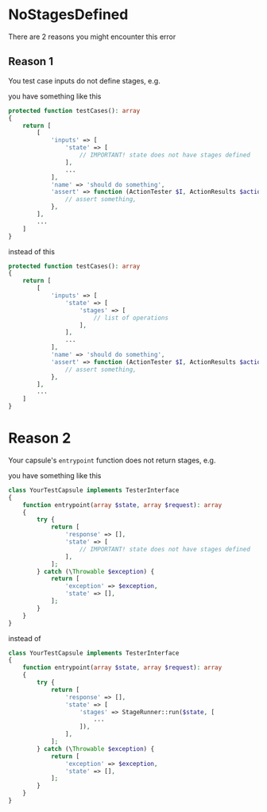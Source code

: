 # NoStagesDefined

There are 2 reasons you might encounter this error

## Reason 1

You test case inputs do not define stages, e.g.

you have something like this

```php
protected function testCases(): array
{
    return [
        [
            'inputs' => [
                'state' => [
                    // IMPORTANT! state does not have stages defined
                ],
                ...
            ],
            'name' => 'should do something',
            'assert' => function (ActionTester $I, ActionResults $action) {
                // assert something,
            },
        ],
        ...
    ]
}
```

instead of this

```php
protected function testCases(): array
{
    return [
        [
            'inputs' => [
                'state' => [
                    'stages' => [
                        // list of operations
                    ],
                ],
                ...
            ],
            'name' => 'should do something',
            'assert' => function (ActionTester $I, ActionResults $action) {
                // assert something,
            },
        ],
        ...
    ]
}
```

# Reason 2

Your capsule's `entrypoint` function does not return stages, e.g.

you have something like this

```php
class YourTestCapsule implements TesterInterface
{
    function entrypoint(array $state, array $request): array
    {
        try {
            return [
                'response' => [],
                'state' => [
                    // IMPORTANT! state does not have stages defined
                ],
            ];
        } catch (\Throwable $exception) {
            return [
                'exception' => $exception,
                'state' => [],
            ];
        }
    }
}
```

instead of

```php
class YourTestCapsule implements TesterInterface
{
    function entrypoint(array $state, array $request): array
    {
        try {
            return [
                'response' => [],
                'state' => [
                    'stages' => StageRunner::run($state, [
                        ...
                    ]),
                ],
            ];
        } catch (\Throwable $exception) {
            return [
                'exception' => $exception,
                'state' => [],
            ];
        }
    }
}
```

